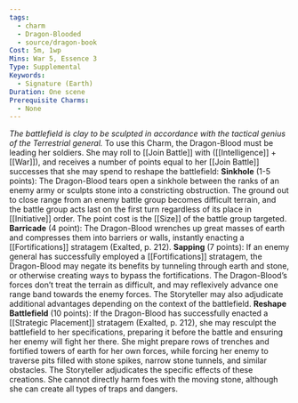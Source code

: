 ```yaml
---
tags:
  - charm
  - Dragon-Blooded
  - source/dragon-book
Cost: 5m, 1wp
Mins: War 5, Essence 3
Type: Supplemental
Keywords:
  - Signature (Earth)
Duration: One scene
Prerequisite Charms:
  - None
---
```

*The battlefield is clay to be sculpted in accordance with the tactical genius of the Terrestrial general.*
To use this Charm, the Dragon-Blood must be leading her soldiers. She may roll to [[Join Battle]] with ([[Intelligence]] + [[War]]), and receives a number of points equal to her [[Join Battle]] successes that she may spend to reshape the battlefield:
**Sinkhole** (1-5 points): The Dragon-Blood tears open a sinkhole between the ranks of an enemy army or sculpts stone into a constricting obstruction. The ground out to close range from an enemy battle group becomes difficult terrain, and the battle group acts last on the first turn regardless of its place in [[Initiative]] order. The point cost is the [[Size]] of the battle group targeted.
**Barricade** (4 point): The Dragon-Blood wrenches up great masses of earth and compresses them into barriers or walls, instantly enacting a [[Fortifications]] stratagem (Exalted, p. 212).
**Sapping** (7 points): If an enemy general has successfully employed a [[Fortifications]] stratagem, the Dragon-Blood may negate its benefits by tunneling through earth and stone, or otherwise creating ways to bypass the fortifications. The Dragon-Blood’s forces don’t treat the terrain as difficult, and may reflexively advance one range band towards the enemy forces. The Storyteller may also adjudicate additional advantages depending on the context of the battlefield. 
**Reshape Battlefield** (10 points): If the Dragon-Blood has successfully enacted a [[Strategic Placement]] stratagem (Exalted, p. 212), she may resculpt the battlefield to her specifications, preparing it before the battle and ensuring her enemy will fight her there. She might prepare rows of trenches and fortified towers of earth for her own forces, while forcing her enemy to traverse pits filled with stone spikes, narrow stone tunnels, and similar obstacles. The Storyteller adjudicates the specific effects of these creations. She cannot directly harm foes with the moving stone, although she can create all types of traps and dangers.